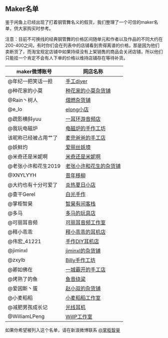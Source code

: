 ## Maker名单
鉴于闲鱼上已经出现了打着钢管舞名义的假货，我们整理了一个可信的maker名单，供大家购买时参考。

注意：目前不可换线的经典钢管舞的价格区间随单元和作者以及作品的不同大约在200-400之间，有时你们会在列表中的店铺看到贵得离谱的价格，那是因为他们卖断货了，而淘宝规定店铺中如果持续没有上架销售的商品会关闭店铺，所以他们只能挂一个肯定不会有人下单的价格以维持店铺存在等待补货。

|maker微博账号|网店名称|
|--|--|
|@年纪一把笑话一担|[手工diyer](https://shop345464580.taobao.com)
|@种花家的小莫|[种花家的小莫杂货铺](https://shop177762585.taobao.com)
|@Rain丶树人|[熠燃杂货铺](https://shop511334172.taobao.com)
|@e_lo|[elong小店](https://shop559688528.taobao.com)
|@疏影横斜yuu|[一耳环游音频店](https://shop329058371.taobao.com)
|@我玩电磁炉|[电磁炉的手作工坊](https://shop283205530.taobao.com)
|该昵称已经被占用艹了|[麦兜爸爸的手工店](https://shop299445674.taobao.com)
|@妖鲜灼|[爱丽丝妖境](https://shop375776178.taobao.com)
|@米奇还是米妮啊|[米奇还是米妮啊](https://shop242272404.taobao.com)
|@老张小许和花生2019|[老张小许和花生的杂货铺](https://shop69675033.m.taobao.com)
|@XNYLYYH|[昔年移柳](https://shop232636662.taobao.com)
|@大约也有十分可爱了|[炎热夏日小店](https://shop574032420.taobao.com/)
|@查干Gerel|[白光手作](https://shop240269165.taobao.com)
|@掌柜智昊|[智昊有间客栈](https://shop145677023.taobao.com)
|@多马|[多马的玩具店](https://shop131226447.taobao.com)
|@可丽耳音频|[可丽耳音频工作室](https://shop194727328.taobao.com)
|@释小乖乖|[释小乖乖的耳机店](https://shop393745842.taobao.com/)
|@伟宏_41221|[手作DIY耳机店](https://shop117403007.taobao.com)
|@jiminxl|[jiminxl的杂货铺](https://shop193196635.taobao.com)
|@zxylb|[Billy手作工坊](https://shop35928785.taobao.com/)
|@卿如佛在|[一城霸开的手工店](https://yy678910.taobao.com/)
|@烤熟了的鱼|[鱼音绕梁](https://shop145898200.taobao.com/)
|@爱因斯丶蛋|[赵小双的杂货铺](https://lostdoll.taobao.com/)
|@小麦稻稻|[小麦稻稻工作室](https://shop206139971.taobao.com/)
|@减肥男孩成长记|[光线耳机](https://shop308988158.taobao.com/)
|@WilliamLPeng|[WillP工作室](https://shop265770064.taobao.com/)



如果你希望被列入这个名单，请在新浪微博联系 [@掌柜智昊](https://weibo.com/iyuanz)
